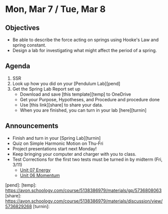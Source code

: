 Mon, Mar 7 / Tue, Mar 8
=================== 
  
Objectives  
------------  
- Be able to describe the force acting on springs using Hooke's Law and spring constant.
- Design a lab for investigating what might affect the period of a spring.

Agenda    
---------    

1. SSR
2. Look up how you did on your [Pendulum Lab][pend]
3. Get the Spring Lab Report set up
	- Download and save [this template][temp] to OneDrive
	- Get your Purpose, Hypotheses, and Procedure and procedure done
	- Use [this link][share] to share your data.
	- When you are finished, you can turn in your lab [here][turnin]

Announcements 
-------------  
- Finish and turn in your [Spring Lab][turnin]
- Quiz on Simple Harmonic Motion on Thu-Fri
- Project presentations start next Monday!
- Keep bringing your computer and charger with you to class.
- Test Corrections for the first two tests must be turned in by midterm (Fri, 3/11)
	- [Unit 07 Energy](https://avon.schoology.com/assignment/5656214362/)
	- [Unit 06 Momentum](https://avon.schoology.com/assignment/5574857809/)


[pend]: 
[temp]: https://avon.schoology.com/course/5138386979/materials/gp/5736808063
[share]: https://avon.schoology.com/course/5138386979/materials/discussion/view/5736829268
[turnin]: 
<!--stackedit_data:
eyJoaXN0b3J5IjpbLTI5OTI4MTk4OSwxNDQ2NjY2OTU4LC0zMz
k1NTYyNDAsLTc3NDg3MTgxNiwtOTc4MTQ3MzQzLC0yMTQwNzIz
NzEsLTU1NzIxMzY2NywzNzk2MTI5NzgsMjAxMzAyMTM4Nyw2OT
A3MTgxMCwxODc4Njc5NjE2LDE0MjY1MDc2OTksLTIxMjM3OTg1
NTMsMjU0MDE2MjUsLTEzNDY0NzYzNTksMTYxNzMxMjMxNywzND
czNzI3MzgsLTY5ODUyNDExMiwtMjA5ODU1OTM0LC02NjE5NTUx
ODVdfQ==
-->